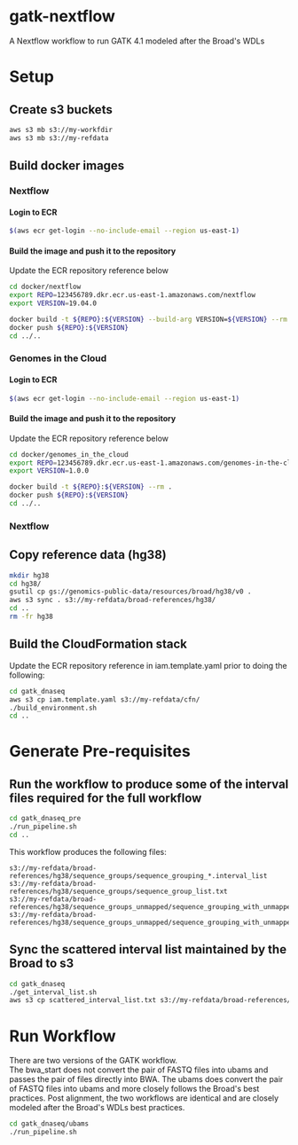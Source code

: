 # gatk-nextflow
A Nextflow workflow to run GATK 4.1 modeled after the Broad's WDLs

# Setup

## Create s3 buckets

```bash
aws s3 mb s3://my-workfdir
aws s3 mb s3://my-refdata
```

## Build docker images

### Nextflow

#### Login to ECR
```bash
$(aws ecr get-login --no-include-email --region us-east-1)
```

#### Build the image and push it to the repository

Update the ECR repository reference below

```bash
cd docker/nextflow
export REPO=123456789.dkr.ecr.us-east-1.amazonaws.com/nextflow
export VERSION=19.04.0

docker build -t ${REPO}:${VERSION} --build-arg VERSION=${VERSION} --rm .
docker push ${REPO}:${VERSION}
cd ../..
```

### Genomes in the Cloud

#### Login to ECR
```bash
$(aws ecr get-login --no-include-email --region us-east-1)
```

#### Build the image and push it to the repository

Update the ECR repository reference below

```bash
cd docker/genomes_in_the_cloud
export REPO=123456789.dkr.ecr.us-east-1.amazonaws.com/genomes-in-the-cloud
export VERSION=1.0.0

docker build -t ${REPO}:${VERSION} --rm .
docker push ${REPO}:${VERSION}
cd ../..
```

### Nextflow

## Copy reference data (hg38)

```bash
mkdir hg38
cd hg38/
gsutil cp gs://genomics-public-data/resources/broad/hg38/v0 .
aws s3 sync . s3://my-refdata/broad-references/hg38/
cd ..
rm -fr hg38
```

## Build the CloudFormation stack

Update the ECR repository reference in iam.template.yaml prior to doing the following:

```bash
cd gatk_dnaseq
aws s3 cp iam.template.yaml s3://my-refdata/cfn/
./build_environment.sh
cd ..
```

# Generate Pre-requisites

## Run the workflow to produce some of the interval files required for the full workflow

```bash
cd gatk_dnaseq_pre
./run_pipeline.sh
cd ..
```

This workflow produces the following files:
```
s3://my-refdata/broad-references/hg38/sequence_groups/sequence_grouping_*.interval_list
s3://my-refdata/broad-references/hg38/sequence_groups/sequence_group_list.txt
s3://my-refdata/broad-references/hg38/sequence_groups_unmapped/sequence_grouping_with_unmapped_*.interval_list
s3://my-refdata/broad-references/hg38/sequence_groups_unmapped/sequence_grouping_with_unmapped_list.txt
```

## Sync the scattered interval list maintained by the Broad to s3

```bash
cd gatk_dnaseq
./get_interval_list.sh
aws s3 cp scattered_interval_list.txt s3://my-refdata/broad-references/hg38/interval_list/
```

# Run Workflow

There are two versions of the GATK workflow.  
The bwa_start does not convert the pair of FASTQ files into ubams and passes the pair of files directly into BWA.
The ubams does convert the pair of FASTQ files into ubams and more closely follows the Broad's best practices.
Post alignment, the two workflows are identical and are closely modeled after the Broad's WDLs best practices.

```bash
cd gatk_dnaseq/ubams
./run_pipeline.sh
```
